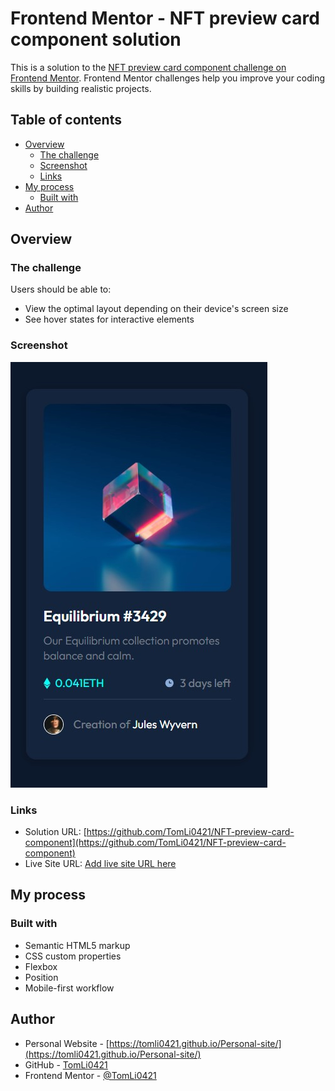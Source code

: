 # Frontend Mentor - NFT preview card component solution

This is a solution to the [NFT preview card component challenge on Frontend Mentor](https://www.frontendmentor.io/challenges/nft-preview-card-component-SbdUL_w0U). Frontend Mentor challenges help you improve your coding skills by building realistic projects.

## Table of contents

- [Overview](#overview)
  - [The challenge](#the-challenge)
  - [Screenshot](#screenshot)
  - [Links](#links)
- [My process](#my-process)
  - [Built with](#built-with)
- [Author](#author)

## Overview

### The challenge

Users should be able to:

- View the optimal layout depending on their device's screen size
- See hover states for interactive elements

### Screenshot

![](./screenshot/screenshot.jpg)

### Links

- Solution URL: [https://github.com/TomLi0421/NFT-preview-card-component](https://github.com/TomLi0421/NFT-preview-card-component)
- Live Site URL: [Add live site URL here](https://your-live-site-url.com)

## My process

### Built with

- Semantic HTML5 markup
- CSS custom properties
- Flexbox
- Position
- Mobile-first workflow

## Author

- Personal Website - [https://tomli0421.github.io/Personal-site/](https://tomli0421.github.io/Personal-site/)
- GitHub - [TomLi0421](https://github.com/TomLi0421)
- Frontend Mentor - [@TomLi0421](https://www.frontendmentor.io/profile/TomLi0421)
